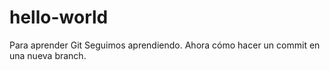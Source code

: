 # hello-world
Para aprender Git
Seguimos aprendiendo. Ahora cómo hacer un commit en una nueva branch.
